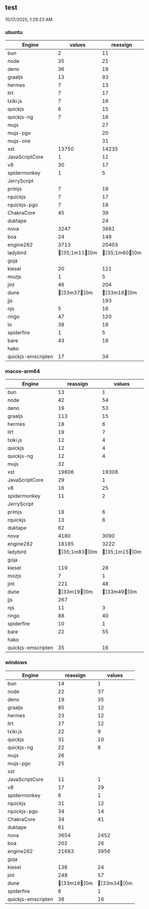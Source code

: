 
## test
10/17/2025, 1:29:23 AM

### ubuntu
| Engine | values | reassign |
| --- | --- | --- |
| bun | 2 | 11 |
| node | 35 | 21 |
| deno | 36 | 19 |
| graaljs | 13 | 93 |
| hermes | 7 | 13 |
| llrt | 7 | 17 |
| txiki.js | 7 | 16 |
| quickjs | 6 | 15 |
| quickjs-ng | 7 | 16 |
| mujs |  | 27 |
| mujs-pgo |  | 20 |
| mujs-one |  | 31 |
| xst | 13750 | 14235 |
| JavaScriptCore | 1 | 12 |
| v8 | 30 | 17 |
| spidermonkey | 1 | 5 |
| JerryScript |  |  |
| primjs | 7 | 19 |
| rquickjs | 7 | 17 |
| rquickjs-pgo | 7 | 18 |
| ChakraCore | 45 | 39 |
| duktape |  | 24 |
| nova | 3247 | 3881 |
| boa | 24 | 148 |
| engine262 | 3713 | 20403 |
| ladybird | [35;1m11[0m | [35;1m60[0m |
| goja |  |  |
| kiesel | 20 | 121 |
| mozjs | 1 | 5 |
| jint | 46 | 204 |
| dune | [33m37[0m | [33m18[0m |
| jjs |  | 193 |
| njs | 5 | 16 |
| ringo | 47 | 120 |
| lo | 38 | 19 |
| spiderfire | 1 | 5 |
| bare | 43 | 19 |
| hako |  |  |
| quickjs-emscripten | 17 | 34 |
### macos-arm64
| Engine | reassign | values |
| --- | --- | --- |
| bun | 13 | 1 |
| node | 42 | 54 |
| deno | 19 | 53 |
| graaljs | 113 | 15 |
| hermes | 18 | 6 |
| llrt | 19 | 7 |
| txiki.js | 12 | 4 |
| quickjs | 12 | 4 |
| quickjs-ng | 12 | 4 |
| mujs | 32 |  |
| xst | 19606 | 19308 |
| JavaScriptCore | 29 | 1 |
| v8 | 16 | 25 |
| spidermonkey | 11 | 2 |
| JerryScript |  |  |
| primjs | 18 | 6 |
| rquickjs | 13 | 6 |
| duktape | 62 |  |
| nova | 4180 | 3090 |
| engine262 | 18185 | 3222 |
| ladybird | [35;1m83[0m | [35;1m15[0m |
| goja |  |  |
| kiesel | 119 | 28 |
| mozjs | 7 | 1 |
| jint | 221 | 48 |
| dune | [33m19[0m | [33m49[0m |
| jjs | 267 |  |
| njs | 11 | 3 |
| ringo | 88 | 40 |
| spiderfire | 10 | 1 |
| bare | 22 | 55 |
| hako |  |  |
| quickjs-emscripten | 35 | 16 |
### windows
| Engine | reassign | values |
| --- | --- | --- |
| bun | 14 | 1 |
| node | 22 | 37 |
| deno | 19 | 35 |
| graaljs | 85 | 12 |
| hermes | 23 | 12 |
| llrt | 27 | 12 |
| txiki.js | 22 | 9 |
| quickjs | 31 | 10 |
| quickjs-ng | 22 | 8 |
| mujs | 26 |  |
| mujs-pgo | 25 |  |
| xst |  |  |
| JavaScriptCore | 11 | 1 |
| v8 | 17 | 29 |
| spidermonkey | 6 | 1 |
| rquickjs | 31 | 12 |
| rquickjs-pgo | 34 | 14 |
| ChakraCore | 34 | 41 |
| duktape | 61 |  |
| nova | 3654 | 2452 |
| boa | 202 | 26 |
| engine262 | 21683 | 3956 |
| goja |  |  |
| kiesel | 136 | 24 |
| jint | 248 | 57 |
| dune | [33m18[0m | [33m34[0m |
| spiderfire | 6 | 1 |
| quickjs-emscripten | 38 | 16 |
